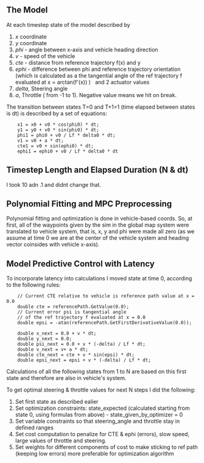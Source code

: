 ## The Model

At each timestep state of the model described by
1. *x* coordinate
2. *y* coordinate
3. *phi* - angle between x-axis and vehicle heading direction
4. *v* - speed of the vehicle
5. *cte* - distance from reference trajectory f(x) and y
6. *ephi* - difference between phi and reference trajectory orientation (which is calculated as a the tangential angle
of the ref trajectory f evaluated at x = arctan(f'(x)) )
                                                                                                ​                                                                                                ​​
and 2 actuator values
1. *delta*, Steering angle
2. *a*, Throttle ( from -1 to 1). Negative value means we hit on break.

The transition between states T=0 and T+1=1 (time elapsed between states is dt) is described by a set of equations:

```
    x1 = x0 + v0 * cos(phi0) * dt;
    y1 = y0 + v0 * sin(phi0) * dt;
    phi1 = phi0 + v0 / Lf * delta0 * dt;
    v1 = v0 + a * dt;
    cte1 = v0 + sin(ephi0) * dt;
    ephi1 = ephi0 + v0 / Lf * delta0 * dt
```

## Timestep Length and Elapsed Duration (N & dt)

I took 10 adn .1 and didnt change that.

## Polynomial Fitting and MPC Preprocessing

Polynomial fitting and optimization is done in vehicle-based coords. So,  at first, all of the waypoints given by the sim
in the global map system were translated to vehicle system, that is, x, y and phi were made all zero (as we assume at time 0 we are
at the center of the vehicle system and heading vector coinsides with vehicle x-axis).

## Model Predictive Control with Latency

To incorporate latency into calculations I moved state at time 0, according to the following rules:

```
    // Current CTE relative to vehicle is reference path value at x = 0.0
    double cte = referencePath.GetValue(0.0);
    // Current error psi is tangential angle
    // of the ref trajectory f evaluated at x = 0.0
    double epsi = -atan(referencePath.GetFirstDerivativeValue(0.0));

    double x_next = 0.0 + v * dt;
    double y_next = 0.0;
    double psi_next = 0.0 + v * (-delta) / Lf * dt;
    double v_next = v+ a * dt;
    double cte_next = cte + v * sin(epsi) * dt;
    double epsi_next = epsi + v * (-delta) / Lf * dt;
```

Calculations of all the following states from 1 to N are based on this first state and therefore are also in vehicle's system.

To get optimal steering & throttle values for next N steps I did the following:
1. Set first state as described ealier
2. Set optimization constraints: state_expected (calculated starting from state 0, using formulas from above) - state_given_by_optimizer = 0
3. Set variable constraints so that steering_angle and throttle stay in defined ranges
4. Set cost computation to penalize for CTE & ephi (errors), slow speed, large values of throttle and steering.
5. Set weights for different components of cost to make sticking to ref path (keeping low errors) more preferable for optimization algorithm


